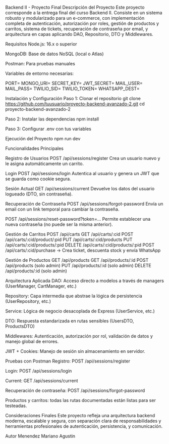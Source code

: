 Backend II - Proyecto Final
Descripción del Proyecto
Este proyecto corresponde a la entrega final del curso Backend II. Consiste en un sistema robusto y modularizado para un e-commerce, con implementación completa de autenticación, autorización por roles, gestión de productos y carritos, sistema de tickets, recuperación de contraseña por email, y arquitectura en capas aplicando DAO, Repositorio, DTO y Middlewares.

Requisitos
Node.js: 16.x o superior

MongoDB: Base de datos NoSQL (local o Atlas)

Postman: Para pruebas manuales

Variables de entorno necesarias:

PORT=
MONGO_URI=
SECRET_KEY=
JWT_SECRET=
MAIL_USER=
MAIL_PASS=
TWILIO_SID=
TWILIO_TOKEN=
WHATSAPP_DEST=

Instalación y Configuración
Paso 1: Clonar el repositorio
git clone https://github.com/tuusuario/proyecto-backend-avanzado-2.git
cd proyecto-backend-avanzado-2

Paso 2: Instalar las dependencias
npm install

Paso 3: Configurar .env con tus variables

Ejecución del Proyecto
npm run dev

Funcionalidades Principales

Registro de Usuarios
POST /api/sessions/register
Crea un usuario nuevo y le asigna automáticamente un carrito.

Login
POST /api/sessions/login
Autentica al usuario y genera un JWT que se guarda como cookie segura.

Sesión Actual
GET /api/sessions/current
Devuelve los datos del usuario logueado (DTO, sin contraseña).

Recuperación de Contraseña
POST /api/sessions/forgot-password
Envía un email con un link temporal para cambiar la contraseña.

POST /api/sessions/reset-password?token=...
Permite establecer una nueva contraseña (no puede ser la misma anterior).

Gestión de Carritos
POST /api/carts
GET /api/carts/:cid
POST /api/carts/:cid/product/:pid
PUT /api/carts/:cid/products
PUT /api/carts/:cid/products/:pid
DELETE /api/carts/:cid/products/:pid
POST /api/carts/:cid/purchase → Crea ticket, descuenta stock y envía WhatsApp

Gestión de Productos
GET /api/products
GET /api/products/:id
POST /api/products (solo admin)
PUT /api/products/:id (solo admin)
DELETE /api/products/:id (solo admin)

Arquitectura Aplicada
DAO: Acceso directo a modelos a través de managers (UserManager, CartManager, etc.)

Repository: Capa intermedia que abstrae la lógica de persistencia (UserRepository, etc.)

Service: Lógica de negocio desacoplada de Express (UserService, etc.)

DTO: Respuesta estandarizada en rutas sensibles (UsersDTO, ProductsDTO)

Middlewares: Autenticación, autorización por rol, validación de datos y manejo global de errores.

JWT + Cookies: Manejo de sesión sin almacenamiento en servidor.

Pruebas con Postman
Registro: POST /api/sessions/register

Login: POST /api/sessions/login

Current: GET /api/sessions/current

Recuperación de contraseña: POST /api/sessions/forgot-password

Productos y carritos: todas las rutas documentadas están listas para ser testeadas.

Consideraciones Finales
Este proyecto refleja una arquitectura backend moderna, escalable y segura, con separación clara de responsabilidades y herramientas profesionales de autenticación, persistencia, y comunicación.

Autor
Menendez Mariano Agustin